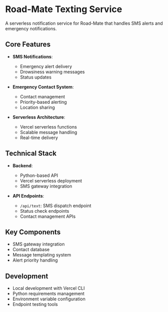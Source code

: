 # Road-Mate Texting Service

A serverless notification service for Road-Mate that handles SMS alerts and emergency notifications.

## Core Features

- **SMS Notifications**:
  - Emergency alert delivery
  - Drowsiness warning messages
  - Status updates

- **Emergency Contact System**:
  - Contact management
  - Priority-based alerting
  - Location sharing

- **Serverless Architecture**:
  - Vercel serverless functions
  - Scalable message handling
  - Real-time delivery

## Technical Stack

- **Backend**:
  - Python-based API
  - Vercel serverless deployment
  - SMS gateway integration

- **API Endpoints**:
  - `/api/text`: SMS dispatch endpoint
  - Status check endpoints
  - Contact management APIs

## Key Components

- SMS gateway integration
- Contact database
- Message templating system
- Alert priority handling

## Development

- Local development with Vercel CLI
- Python requirements management
- Environment variable configuration
- Endpoint testing tools
